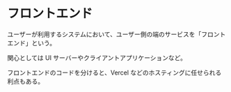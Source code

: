 # フロントエンド

ユーザーが利用するシステムにおいて、ユーザー側の端のサービスを「フロントエンド」という。

関心としては UI サーバーやクライアントアプリケーションなど。

フロントエンドのコードを分けると、Vercel などのホスティングに任せられる利点もある。
